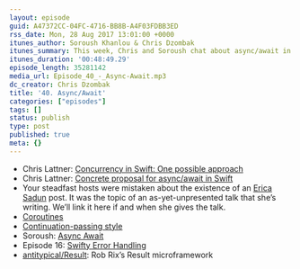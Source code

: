 ```yaml
---
layout: episode
guid: A47372CC-04FC-4716-BB8B-A4F03FDBB3ED
rss_date: Mon, 28 Aug 2017 13:01:00 +0000
itunes_author: Soroush Khanlou & Chris Dzombak
itunes_summary: This week, Chris and Soroush chat about async/await in Swift!
itunes_duration: '00:48:49.29'
episode_length: 35281142
media_url: Episode_40_-_Async-Await.mp3
dc_creator: Chris Dzombak
title: '40. Async/Await'
categories: ["episodes"]
tags: []
status: publish
type: post
published: true
meta: {}
---
```

- Chris Lattner: [Concurrency in Swift: One possible approach](https://gist.github.com/lattner/31ed37682ef1576b16bca1432ea9f782)
- Chris Lattner: [Concrete proposal for async/await in Swift](https://gist.github.com/lattner/429b9070918248274f25b714dcfc7619)
- Your steadfast hosts were mistaken about the existence of an [Erica Sadun](http://ericasadun.com/) post. It was the topic of an as-yet-unpresented talk that she’s writing. We’ll link it here if and when she gives the talk.
- [Coroutines](https://en.wikipedia.org/wiki/Coroutine)
- [Continuation-passing style](https://en.wikipedia.org/wiki/Continuation-passing_style)
- Soroush: [Async Await](http://khanlou.com/2016/09/async-await/)
- Episode 16: [Swifty Error Handling](https://www.patreon.com/posts/16-swifty-error-8017049)
- [antitypical/Result](https://github.com/antitypical/Result): Rob Rix’s Result microframework
